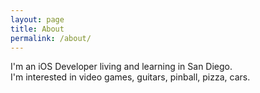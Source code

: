```yaml
---
layout: page
title: About
permalink: /about/
---
```


I'm an iOS Developer living and learning in San Diego.<br>
I'm interested in video games, guitars, pinball, pizza, cars.






